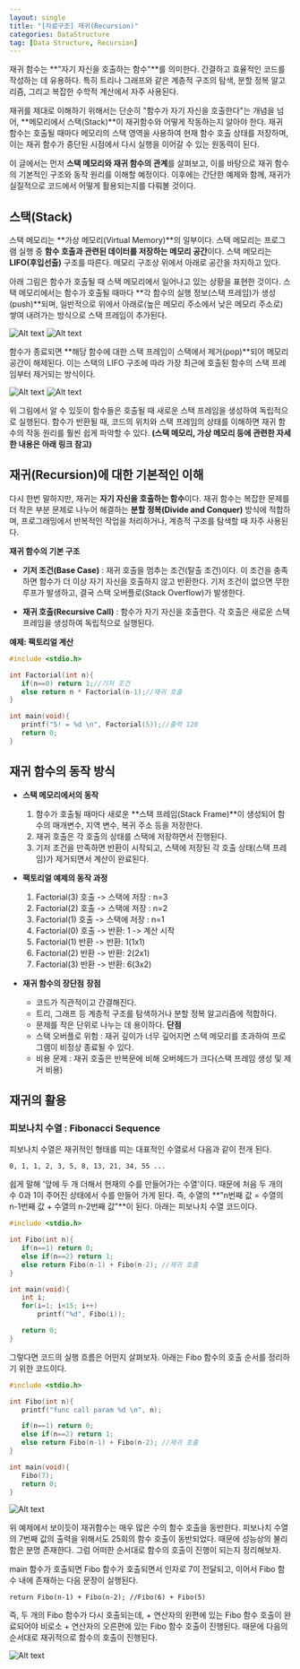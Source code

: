 ```yaml
---
layout: single
title: "[자료구조] 재귀(Recursion)"
categories: DataStructure
tag: [Data Structure, Recursion]
---
```


재귀 함수는 **"자기 자신을 호출하는 함수"**를 의미한다. 간결하고 효율적인 코드를 작성하는 데 유용하다. 특히 트리나 그래프와 같은 계층적 구조의 탐색, 분할 정복 알고리즘, 그리고 복잡한 수학적 계산에서 자주 사용된다.

재귀를 제대로 이해하기 위해서는 단순히 "함수가 자기 자신을 호출한다"는 개념을 넘어, **메모리에서 스택(Stack)**이 재귀함수와 어떻게 작동하는지 알아야 한다. 재귀 함수는 호출될 때마다 메모리의 스택 영역을 사용하여 현재 함수 호출 상태를 저장하며, 이는 재귀 함수가 중단된 시점에서 다시 실행을 이어갈 수 있는 원동력이 된다.

이 글에서는 먼저 **스택 메모리와 재귀 함수의 관계**를 살펴보고, 이를 바탕으로 재귀 함수의 기본적인 구조와 동작 원리를 이해할 예정이다. 이후에는 간단한 예제와 함께, 재귀가 실질적으로 코드에서 어떻게 활용되는지를 다뤄볼 것이다.

## 스택(Stack)
 
 스택 메모리는 **가상 메모리(Virtual Memory)**의 일부이다. 스택 메모리는 프로그램 실행 중 **함수 호출과 관련된 데이터를 저장하는 메모리 공간**이다. 스택 메모리는 **LIFO(후입선출)** 구조를 따른다. 메모리 구조상 위에서 아래로 공간을 차지하고 있다. 

 아래 그림은 함수가 호출될 때 스택 메모리에서 일어나고 있는 상황을 표현한 것이다. 스택 메모리에서는 함수가 호출될 때마다 **각 함수의 실행 정보(스택 프레임)가 생성(push)**되며, 일반적으로 위에서 아래로(높은 메모리 주소에서 낮은 메모리 주소로) 쌓여 내려가는 방식으로 스택 프레임이 추가된다. 

 ![Alt text](/assets/images/stackRe1.png)
 ![Alt text](/assets/images/stackRe2.png)

 함수가 종료되면 **해당 함수에 대한 스택 프레임이 스택에서 제거(pop)**되어 메모리 공간이 해제된다. 이는 스택의 LIFO 구조에 따라 가장 최근에 호출된 함수의 스택 프레임부터 제거되는 방식이다.

 ![Alt text](/assets/images/stackRe3.png)
 ![Alt text](/assets/images/stackRe4.png)

 위 그림에서 알 수 있듯이 함수들은 호출될 때 새로운 스택 프레임을 생성하여 독립적으로 실행된다. 함수가 반환될 때, 코드의 위치와 스택 프레임의 상태를 이해하면 재귀 함수의 작동 원리를 훨씬 쉽게 파악할 수 있다.
 **(스택 메모리, 가상 메모리 등에 관련한 자세한 내용은 아래 링크 참고)**

## 재귀(Recursion)에 대한 기본적인 이해

 다시 한번 말하지만, 재귀는 **자기 자신을 호출하는 함수**이다. 재귀 함수는 복잡한 문제를 더 작은 부분 문제로 나누어 해결하는 **분할 정복(Divide and Conquer)** 방식에 적합하며, 프로그래밍에서 반복적인 작업을 처리하거나, 계층적 구조를 탐색할 때 자주 사용된다.

 **재귀 함수의 기본 구조**
 - **기저 조건(Base Case)** : 재귀 호출을 멈추는 조건(탈출 조건)이다. 이 조건을 충족하면 함수가 더 이상 자기 자신을 호출하지 않고 반환한다. 기저 조건이 없으면 무한 루프가 발생하고, 결국 스택 오버플로(Stack Overflow)가 발생한다.

 - **재귀 호출(Recursive Call)** : 함수가 자기 자신을 호출한다. 각 호출은 새로운 스택 프레임을 생성하여 독립적으로 실행된다.

 **예제: 팩토리얼 계산**

 ```c
 #include <stdio.h>

 int Factorial(int n){
    if(n==0) return 1;//기저 조건
    else return n * Factorial(n-1);//재귀 호출
 }

 int main(void){
    printf("5! = %d \n", Factorial(5));//출력 120
    return 0;
 }
 ```

## 재귀 함수의 동작 방식
 - **스택 메모리에서의 동작**
    1. 함수가 호출될 때마다 새로운 **스택 프레임(Stack Frame)**이 생성되어 함수의 매개변수, 지역 변수, 복귀 주소 등을 저장한다.
    2. 재귀 호출은 각 호출의 상태를 스택에 저장하면서 진행된다.
    3. 기저 조건을 만족하면 반환이 시작되고, 스택에 저장된 각 호출 상태(스택 프레임)가 제거되면서 계산이 완료된다.
 
 - **팩토리얼 예제의 동작 과정**
    1. Factorial(3) 호출 -> 스택에 저장 : n=3
    2. Factorial(2) 호출 -> 스택에 저장 : n=2
    3. Factorial(1) 호출 -> 스택에 저장 : n=1
    4. Factorial(0) 호출 -> 반환: 1 -> 계산 시작
    5. Factorial(1) 반환 -> 반환: 1(1x1)
    6. Factorial(2) 반환 -> 반환: 2(2x1)
    7. Factorial(3) 반환 -> 반환: 6(3x2)

 - **재귀 함수의 장단점**
    **장점**
    - 코드가 직관적이고 간결해진다.
    - 트리, 그래프 등 계층적 구조를 탐색하거나 분할 정복 알고리즘에 적합하다.
    - 문제를 작은 단위로 나누는 데 용이하다.
    **단점**
    - 스택 오버플로 위험 : 재귀 깊이가 너무 깊어지면 스택 메모리를 초과하여 프로그램이 비정상 종료될 수 있다.
    - 비용 문제 : 재귀 호출은 반복문에 비해 오버헤드가 크다(스택 프레임 생성 및 제거 비용)

## 재귀의 활용

### 피보나치 수열 : Fibonacci Sequence

 피보나치 수열은 재귀적인 형태를 띠는 대표적인 수열로서 다음과 같이 전개 된다.

 ```
0, 1, 1, 2, 3, 5, 8, 13, 21, 34, 55 ...
```
 
 쉽게 말해 '앞에 두 개 더해서 현재의 수를 만들어가는 수열'이다. 때문에 처음 두 개의 수 0과 1이 주어진 상태에서 수를 만들어 가게 된다. 즉, 수열의 **"n번째 값 = 수열의 n-1번째 값 + 수열의 n-2번째 값"**이 된다. 아래는 피보나치 수열 코드이다.

 ```c
#include <stdio.h>

int Fibo(int n){
    if(n==1) return 0;
    else if(n==2) return 1;
    else return Fibo(n-1) + Fibo(n-2); //재귀 호출
}

int main(void){
    int i;
    for(i=1; i<15; i++)
        printf("%d", Fibo(i));

    return 0;
}
```
 
 그렇다면 코드의 실행 흐름은 어떤지 살펴보자. 아래는 Fibo 함수의 호출 순서를 정리하기 위한 코드이다.

 ```c
 #include <stdio.h>
 
 int Fibo(int n){
    printf("func call param %d \n", n);

    if(n==1) return 0;
    else if(n==2) return 1;
    else return Fibo(n-1) + Fibo(n-2); //재귀 호출
 }

 int main(void){
    Fibo(7);
    return 0;
 }
 ```

 ![Alt text](/assets/images/fibocheck.png)

 위 예제에서 보이듯이 재귀함수는 매우 많은 수의 함수 호출을 동반한다. 피보나치 수열의 7번째 값의 출력을 위해서도 25회의 함수 호출이 동반되었다. 때문에 성능상의 불리함은 분명 존재한다. 그럼 어떠한 순서대로 함수의 호출이 진행이 되는지 정리해보자. 

 main 함수가 호출되면 Fibo 함수가 호출되면서 인자로 7이 전달되고, 이어서 Fibo 함수 내에 존재하는 다음 문장이 실행된다.

 ```
 return Fibo(n-1) + Fibo(n-2); //Fibo(6) + Fibo(5)
 ```

 즉, 두 개의 Fibo 함수가 다시 호출되는데, + 연산자의 왼편에 있는 Fibo 함수 호출이 완료되어야 비로소 + 연산자의 오른편에 있는 Fibo 함수 호출이 진행된다. 때문에 다음의 순서대로 재귀적으로 함수의 호출이 진행된다.

 ![Alt text](/assets/images/Fiboseqe.png)



  




 